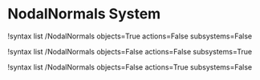 <!-- MOOSE Documentation Stub: Remove this when content is added. -->

# NodalNormals System

!syntax list /NodalNormals objects=True actions=False subsystems=False

!syntax list /NodalNormals objects=False actions=False subsystems=True

!syntax list /NodalNormals objects=False actions=True subsystems=False

